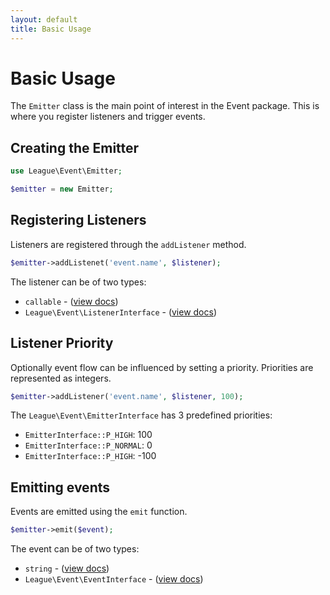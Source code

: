 ```yaml
---
layout: default
title: Basic Usage
---
```


# Basic Usage

The `Emitter` class is the main point of interest in the Event package. This is where you
register listeners and trigger events.

## Creating the Emitter

~~~ php
use League\Event\Emitter;

$emitter = new Emitter;
~~~

## Registering Listeners

Listeners are registered through the `addListener` method.

~~~ php
$emitter->addListenet('event.name', $listener);
~~~

The listener can be of two types:

* `callable` - ([view docs](/dev-master/listeners/callables/))
* `League\Event\ListenerInterface` - ([view docs](/dev-master/listeners/classes/))

## Listener Priority

Optionally event flow can be influenced by setting a priority. Priorities are represented
as integers.

~~~ php
$emitter->addListener('event.name', $listener, 100);
~~~

The `League\Event\EmitterInterface` has 3 predefined priorities:

* `EmitterInterface::P_HIGH`: 100
* `EmitterInterface::P_NORMAL`: 0
* `EmitterInterface::P_HIGH`: -100

## Emitting events

Events are emitted using the `emit` function.

~~~ php
$emitter->emit($event);
~~~

The event can be of two types:

* `string` - ([view docs](/dev-master/events/named/))
* `League\Event\EventInterface` - ([view docs](/dev-master/events/classes/))
